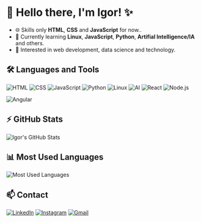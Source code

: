 # 👋 Hello there, I'm Igor! ✨

- 🌐 Skills only **HTML**, **CSS** and **JavaScript** for now..
- 🚀 Currently learning **Linux**, **JavaScript**, **Python**, **Artifial Intelligence/IA** and others.
- 🔧 Interested in web development, data science and technology.

## 🛠️ Languages ​​and Tools

![HTML](https://img.shields.io/badge/HTML-E34F26?style=for-the-badge&logo=html5&logoColor=white)
![CSS](https://img.shields.io/badge/CSS-1572B6?style=for-the-badge&logo=css3&logoColor=white)
![JavaScript](https://img.shields.io/badge/JavaScript-F7DF1E?style=for-the-badge&logo=javascript&logoColor=black)
![Python](https://img.shields.io/badge/Python-3776AB?style=for-the-badge&logo=python&logoColor=white)
![Linux](https://img.shields.io/badge/Linux-FCC624?style=for-the-badge&logo=linux&logoColor=black)
![AI](https://img.shields.io/badge/AI-FFD700?style=for-the-badge&logo=ai&logoColor=black)
![React](https://img.shields.io/badge/React-20232A?style=for-the-badge&logo=react&logoColor=61DAFB)
![Node.js](https://img.shields.io/badge/Node.js-43853D?style=for-the-badge&logo=node.js&logoColor=white)

![Angular](https://img.shields.io/badge/Angular-DD0031?style=for-the-badge&logo=angular&logoColor=white)

## ⚡ GitHub Stats

![Igor's GitHub Stats](https://github-readme-stats.vercel.app/api?username=BuenoStein&show_icons=true&theme=radical)

## 📊 Most Used Languages

![Most Used Languages](https://github-readme-stats.vercel.app/api/top-langs/?username=BuenoStein&layout=compact&theme=radical)

## 📫 Contact

[![LinkedIn](https://img.shields.io/badge/LinkedIn-0077B5?style=for-the-badge&logo=linkedin&logoColor=white)](https://linkedin.com/in/igor-de-souza-3b0b67267)
[![Instagram](https://img.shields.io/badge/Instagram-E4405F?style=for-the-badge&logo=instagram&logoColor=white)](https://instagram.com/bueno.igr)
[![Gmail](https://img.shields.io/badge/Gmail-D14836?style=for-the-badge&logo=gmail&logoColor=white)](mailto:igorsbueno010@gmail.com)

